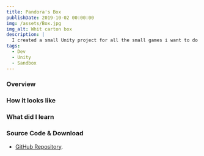 ```yaml
---
title: Pandora's Box
publishDate: 2019-10-02 00:00:00
img: /assets/Box.jpg
img_alt: Whit carton box
description: |
  I created a small Unity project for all the small games i want to do
tags:
  - Dev
  - Unity
  - Sandbox
---
```


### Overview
### How it looks like
### What did I learn
### Source Code & Download

- [GitHub Repository](https://github.com/Cochta/DirectX11_Learning).